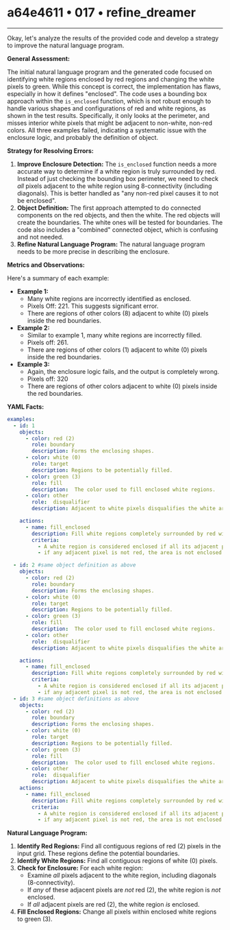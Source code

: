 # a64e4611 • 017 • refine_dreamer

---
Okay, let's analyze the results of the provided code and develop a strategy to improve the natural language program.

**General Assessment:**

The initial natural language program and the generated code focused on identifying white regions enclosed by red regions and changing the white pixels to green. While this concept is correct, the implementation has flaws, especially in how it defines "enclosed". The code uses a bounding box approach within the `is_enclosed` function, which is not robust enough to handle various shapes and configurations of red and white regions, as shown in the test results. Specifically, it only looks at the perimeter, and misses interior white pixels that might be adjacent to non-white, non-red colors. All three examples failed, indicating a systematic issue with the enclosure logic, and probably the definition of object.

**Strategy for Resolving Errors:**

1.  **Improve Enclosure Detection:** The `is_enclosed` function needs a more accurate way to determine if a white region is truly surrounded by red. Instead of just checking the bounding box perimeter, we need to check *all* pixels adjacent to the white region using 8-connectivity (including diagonals). This is better handled as "any non-red pixel causes it to not be enclosed".
2. **Object Definition:**  The first approach attempted to do connected components on the red objects, and then the white.  The red objects will create the boundaries. The white ones will be tested for boundaries.  The code also includes a "combined" connected object, which is confusing and not needed.
3.  **Refine Natural Language Program:** The natural language program needs to be more precise in describing the enclosure.

**Metrics and Observations:**

Here's a summary of each example:

*   **Example 1:**
    *   Many white regions are incorrectly identified as enclosed.
    *   Pixels Off: 221.  This suggests significant error.
    * There are regions of other colors (8) adjacent to white (0) pixels inside the red boundaries.
*   **Example 2:**
    *   Similar to example 1, many white regions are incorrectly filled.
    *    Pixels off: 261.
    * There are regions of other colors (1) adjacent to white (0) pixels inside the red boundaries.
*   **Example 3:**
    *   Again, the enclosure logic fails, and the output is completely wrong.
    *    Pixels off: 320
    * There are regions of other colors adjacent to white (0) pixels inside the red boundaries.

**YAML Facts:**

```yaml
examples:
  - id: 1
    objects:
      - color: red (2)
        role: boundary
        description: Forms the enclosing shapes.
      - color: white (0)
        role: target
        description: Regions to be potentially filled.
      - color: green (3)
        role: fill
        description:  The color used to fill enclosed white regions.
      - color: other
        role:  disqualifier
        description: Adjacent to white pixels disqualifies the white area from filling

    actions:
      - name: fill_enclosed
        description: Fill white regions completely surrounded by red with green.
        criteria:
          - A white region is considered enclosed if all its adjacent pixels (8-connectivity) are red.
          - if any adjacent pixel is not red, the area is not enclosed

  - id: 2 #same object definition as above
    objects:
      - color: red (2)
        role: boundary
        description: Forms the enclosing shapes.
      - color: white (0)
        role: target
        description: Regions to be potentially filled.
      - color: green (3)
        role: fill
        description:  The color used to fill enclosed white regions.
      - color: other
        role:  disqualifier
        description: Adjacent to white pixels disqualifies the white area from filling

    actions:
      - name: fill_enclosed
        description: Fill white regions completely surrounded by red with green.
        criteria:
          - A white region is considered enclosed if all its adjacent pixels (8-connectivity) are red.
          - if any adjacent pixel is not red, the area is not enclosed
  - id: 3 #same object definitions as above
    objects:
      - color: red (2)
        role: boundary
        description: Forms the enclosing shapes.
      - color: white (0)
        role: target
        description: Regions to be potentially filled.
      - color: green (3)
        role: fill
        description:  The color used to fill enclosed white regions.
      - color: other
        role:  disqualifier
        description: Adjacent to white pixels disqualifies the white area from filling
    actions:
      - name: fill_enclosed
        description: Fill white regions completely surrounded by red with green.
        criteria:
          - A white region is considered enclosed if all its adjacent pixels (8-connectivity) are red.
          - if any adjacent pixel is not red, the area is not enclosed
```

**Natural Language Program:**

1.  **Identify Red Regions:** Find all contiguous regions of red (2) pixels in the input grid. These regions define the potential boundaries.
2.  **Identify White Regions:** Find all contiguous regions of white (0) pixels.
3.  **Check for Enclosure:** For each white region:
    *   Examine *all* pixels adjacent to the white region, including diagonals (8-connectivity).
    *   If *any* of these adjacent pixels are *not* red (2), the white region is *not* enclosed.
    *   If *all* adjacent pixels are red (2), the white region *is* enclosed.
4.  **Fill Enclosed Regions:** Change all pixels within enclosed white regions to green (3).

